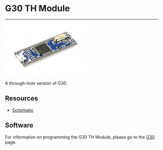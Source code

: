 # G30 TH Module
---
![G30 TH board](images/g30th.jpg)

A through-hole version of G30.

## Resources

* [Schematic](http://files.ghielectronics.com/downloads/Schematics/Systems/G30TH%20Schematic.pdf)


## Software

For information on programming the G30 TH Module, please go to the [G30](../../../hardware/scm/g30.md) page.
